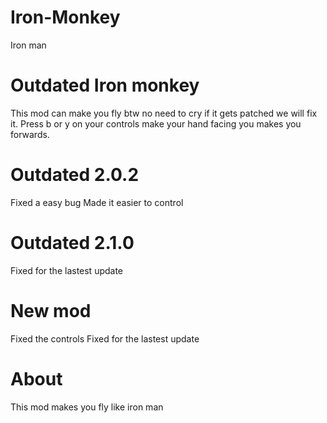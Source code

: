 # Iron-Monkey
Iron man
# Outdated Iron monkey
This mod can make you fly btw no need to cry if it gets patched we will fix it.
Press b or y on your controls make your hand facing you makes you forwards.
# Outdated 2.0.2
Fixed a easy bug
Made it easier to control
# Outdated 2.1.0
Fixed for the lastest update
# New mod
Fixed the controls
Fixed for the lastest update
# About
This mod makes you fly like iron man
